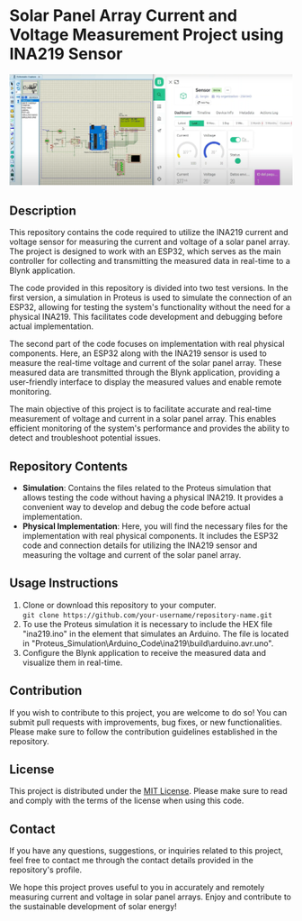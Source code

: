 <h1>Solar Panel Array Current and Voltage Measurement Project using INA219 Sensor</h1>
<img src="project_image.png" alt="Project Image">
<h2>Description</h2>
<p>This repository contains the code required to utilize the INA219 current and voltage sensor for measuring the current and voltage of a solar panel array. The project is designed to work with an ESP32, which serves as the main controller for collecting and transmitting the measured data in real-time to a Blynk application.</p>
<p>The code provided in this repository is divided into two test versions. In the first version, a simulation in Proteus is used to simulate the connection of an ESP32, allowing for testing the system's functionality without the need for a physical INA219. This facilitates code development and debugging before actual implementation.</p>
<p>The second part of the code focuses on implementation with real physical components. Here, an ESP32 along with the INA219 sensor is used to measure the real-time voltage and current of the solar panel array. These measured data are transmitted through the Blynk application, providing a user-friendly interface to display the measured values and enable remote monitoring.</p>
<p>The main objective of this project is to facilitate accurate and real-time measurement of voltage and current in a solar panel array. This enables efficient monitoring of the system's performance and provides the ability to detect and troubleshoot potential issues.</p>
<h2>Repository Contents</h2>
<ul>
  <li><strong>Simulation</strong>: Contains the files related to the Proteus simulation that allows testing the code without having a physical INA219. It provides a convenient way to develop and debug the code before actual implementation.</li>
  <li><strong>Physical Implementation</strong>: Here, you will find the necessary files for the implementation with real physical components. It includes the ESP32 code and connection details for utilizing the INA219 sensor and measuring the voltage and current of the solar panel array.</li>
</ul>
<h2>Usage Instructions</h2>
<ol>
  <li>Clone or download this repository to your computer.</li>
  <code>git clone https://github.com/your-username/repository-name.git</code>
  <li>To use the Proteus simulation it is necessary to include the HEX file "ina219.ino" in the element that simulates an Arduino. The file is located in "Proteus_Simulation\Arduino_Code\ina219\build\arduino.avr.uno".</li>
  <li>Configure the Blynk application to receive the measured data and visualize them in real-time.</li>
</ol> 


<h2>Contribution</h2>
<p>If you wish to contribute to this project, you are welcome to do so! You can submit pull requests with improvements, bug fixes, or new functionalities. Please make sure to follow the contribution guidelines established in the repository.</p>
<h2>License</h2>
<p>This project is distributed under the <a href="https://opensource.org/licenses/MIT">MIT License</a>. Please make sure to read and comply with the terms of the license when using this code.</p>
<h2>Contact</h2>
<p>If you have any questions, suggestions, or inquiries related to this project, feel free to contact me through the contact details provided in the repository's profile.</p>
<p>We hope this project proves useful to you in accurately and remotely measuring current and voltage in solar panel arrays. Enjoy and contribute to the sustainable development of solar energy!</p
